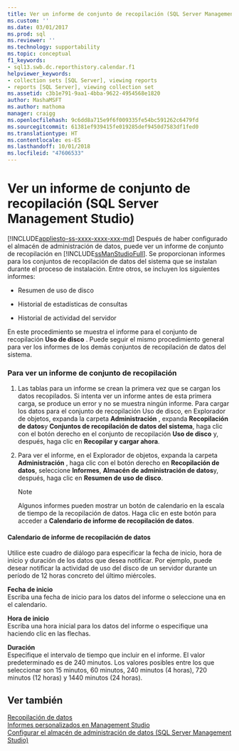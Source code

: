 ```yaml
---
title: Ver un informe de conjunto de recopilación (SQL Server Management Studio) | Microsoft Docs
ms.custom: ''
ms.date: 03/01/2017
ms.prod: sql
ms.reviewer: ''
ms.technology: supportability
ms.topic: conceptual
f1_keywords:
- sql13.swb.dc.reporthistory.calendar.f1
helpviewer_keywords:
- collection sets [SQL Server], viewing reports
- reports [SQL Server], viewing collection set
ms.assetid: c3b1e791-9aa1-4bba-9622-4954568e1820
author: MashaMSFT
ms.author: mathoma
manager: craigg
ms.openlocfilehash: 9c6dd8a715e9f6f009335fe54bc591262c6479fd
ms.sourcegitcommit: 61381ef939415fe019285def9450d7583df1fed0
ms.translationtype: HT
ms.contentlocale: es-ES
ms.lasthandoff: 10/01/2018
ms.locfileid: "47606533"
---
```

# <a name="view-a-collection-set-report-sql-server-management-studio"></a>Ver un informe de conjunto de recopilación (SQL Server Management Studio)
[!INCLUDE[appliesto-ss-xxxx-xxxx-xxx-md](../../includes/appliesto-ss-xxxx-xxxx-xxx-md.md)]
  Después de haber configurado el almacén de administración de datos, puede ver un informe de conjunto de recopilación en [!INCLUDE[ssManStudioFull](../../includes/ssmanstudiofull-md.md)]. Se proporcionan informes para los conjuntos de recopilación de datos del sistema que se instalan durante el proceso de instalación. Entre otros, se incluyen los siguientes informes:  
  
-   Resumen de uso de disco  
  
-   Historial de estadísticas de consultas  
  
-   Historial de actividad del servidor  
  
 En este procedimiento se muestra el informe para el conjunto de recopilación **Uso de disco** . Puede seguir el mismo procedimiento general para ver los informes de los demás conjuntos de recopilación de datos del sistema.  
  
### <a name="to-view-a-collection-set-report"></a>Para ver un informe de conjunto de recopilación  
  
1.  Las tablas para un informe se crean la primera vez que se cargan los datos recopilados. Si intenta ver un informe antes de esta primera carga, se produce un error y no se muestra ningún informe. Para cargar los datos para el conjunto de recopilación Uso de disco, en Explorador de objetos, expanda la carpeta **Administración** , expanda **Recopilación de datos**y **Conjuntos de recopilación de datos del sistema**, haga clic con el botón derecho en el conjunto de recopilación **Uso de disco** y, después, haga clic en **Recopilar y cargar ahora**.  
  
2.  Para ver el informe, en el Explorador de objetos, expanda la carpeta **Administración** , haga clic con el botón derecho en **Recopilación de datos**, seleccione **Informes**, **Almacén de administración de datos**y, después, haga clic en **Resumen de uso de disco**.  
  
    > [!NOTE]  
    >  Algunos informes pueden mostrar un botón de calendario en la escala de tiempo de la recopilación de datos. Haga clic en este botón para acceder a **Calendario de informe de recopilación de datos**.  
  
#### <a name="data-collection-report-calendar"></a>Calendario de informe de recopilación de datos  
 Utilice este cuadro de diálogo para especificar la fecha de inicio, hora de inicio y duración de los datos que desea notificar. Por ejemplo, puede desear notificar la actividad de uso del disco de un servidor durante un período de 12 horas concreto del último miércoles.  
  
 **Fecha de inicio**  
 Escriba una fecha de inicio para los datos del informe o seleccione una en el calendario.  
  
 **Hora de inicio**  
 Escriba una hora inicial para los datos del informe o especifique una haciendo clic en las flechas.  
  
 **Duración**  
 Especifique el intervalo de tiempo que incluir en el informe. El valor predeterminado es de 240 minutos. Los valores posibles entre los que seleccionar son 15 minutos, 60 minutos, 240 minutos (4 horas), 720 minutos (12 horas) y 1440 minutos (24 horas).  
  
## <a name="see-also"></a>Ver también  
 [Recopilación de datos](../../relational-databases/data-collection/data-collection.md)   
 [Informes personalizados en Management Studio](../../ssms/object/custom-reports-in-management-studio.md)   
 [Configurar el almacén de administración de datos &#40;SQL Server Management Studio&#41;](../../relational-databases/data-collection/configure-the-management-data-warehouse-sql-server-management-studio.md)  
  
  
